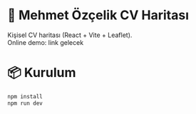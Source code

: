 # 📎 Mehmet Özçelik CV Haritası

Kişisel CV haritası (React + Vite + Leaflet).  
Online demo: link gelecek

# 📦 Kurulum
```bash
npm install
npm run dev
